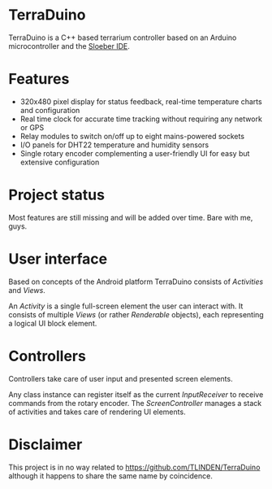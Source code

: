 # TerraDuino
TerraDuino is a C++ based terrarium controller based on an Arduino microcontroller and the [Sloeber IDE](http://eclipse.baeyens.it).

# Features
* 320x480 pixel display for status feedback, real-time temperature charts and configuration
* Real time clock for accurate time tracking without requiring any network or GPS
* Relay modules to switch on/off up to eight mains-powered sockets
* I/O panels for DHT22 temperature and humidity sensors
* Single rotary encoder complementing a user-friendly UI for easy but extensive configuration

# Project status
Most features are still missing and will be added over time. Bare with me, guys.

# User interface
Based on concepts of the Android platform TerraDuino consists of *Activities* and *Views*.

An *Activity* is a single full-screen element the user can interact with. It consists of multiple *Views* (or rather *Renderable* objects), each representing a logical UI block element.

# Controllers
Controllers take care of user input and presented screen elements.

Any class instance can register itself as the current *InputReceiver* to receive commands from the rotary encoder. The *ScreenController* manages a stack of activities and takes care of rendering UI elements.

# Disclaimer
This project is in no way related to https://github.com/TLINDEN/TerraDuino although it happens to share the same name by coincidence.
